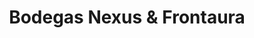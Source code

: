 ---
title: "Bodegas Nexus & Frontaura"
url: /pesquera-de-duero/bodegas-nexus-und-frontaura/
shop: vino
---